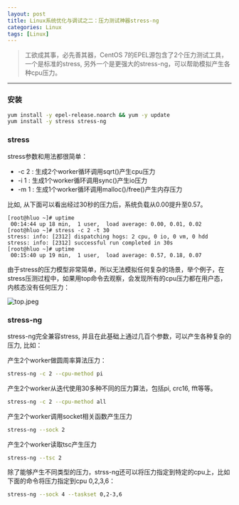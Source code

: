 ```yaml
---
layout: post
title: Linux系统优化与调试之二：压力测试神器stress-ng
categories: Linux
tags: [Linux]
---
```


> 工欲成其事，必先善其器，CentOS 7的EPEL源包含了2个压力测试工具，一个是标准的stress, 另外一个是更强大的stress-ng，可以帮助模拟产生各种cpu压力。

------


### 安装

```sh
yum install -y epel-release.noarch && yum -y update
yum install -y stress stress-ng
```

### stress

stress参数和用法都很简单：

*   -c 2 : 生成2个worker循环调用sqrt()产生cpu压力
*   -i 1 : 生成1个worker循环调用sync()产生io压力
*   -m 1 : 生成1个worker循环调用malloc()/free()产生内存压力

比如, 从下面可以看出经过30秒的压力后，系统负载从0.00提升至0.57。

```
[root@hluo ~]# uptime
 00:14:44 up 18 min,  1 user,  load average: 0.00, 0.01, 0.02
[root@hluo ~]# stress -c 2 -t 30
stress: info: [2312] dispatching hogs: 2 cpu, 0 io, 0 vm, 0 hdd
stress: info: [2312] successful run completed in 30s
[root@hluo ~]# uptime
 00:15:40 up 19 min,  1 user,  load average: 0.57, 0.18, 0.07
```

由于stress的压力模型非常简单，所以无法模拟任何复杂的场景，举个例子，在stress压测过程中，如果用top命令去观察，会发现所有的cpu压力都在用户态，内核态没有任何压力：

![top.jpeg](http://ygjs-static-hz.oss-cn-beijing.aliyuncs.com/images/3.jpeg)

### stress-ng

stress-ng完全兼容stress, 并且在此基础上通过几百个参数，可以产生各种复杂的压力, 比如：

产生2个worker做圆周率算法压力：

```sh
stress-ng -c 2 --cpu-method pi
```

产生2个worker从迭代使用30多种不同的压力算法，包括pi, crc16, fft等等。

```sh
stress-ng -c 2 --cpu-method all
```

产生2个worker调用socket相关函数产生压力

```sh
stress-ng --sock 2
```

产生2个worker读取tsc产生压力

```sh
stress-ng --tsc 2
```

除了能够产生不同类型的压力，strss-ng还可以将压力指定到特定的cpu上，比如下面的命令将压力指定到cpu 0,2,3,6：

```sh
stress-ng --sock 4 --taskset 0,2-3,6
```